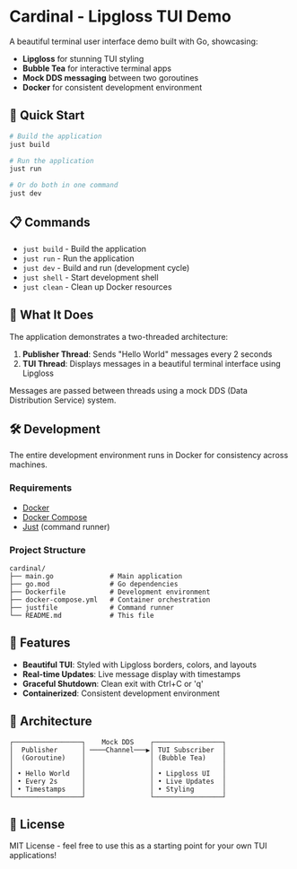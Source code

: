 # Cardinal - Lipgloss TUI Demo

A beautiful terminal user interface demo built with Go, showcasing:
- **Lipgloss** for stunning TUI styling
- **Bubble Tea** for interactive terminal apps  
- **Mock DDS messaging** between two goroutines
- **Docker** for consistent development environment

## 🚀 Quick Start

```bash
# Build the application
just build

# Run the application  
just run

# Or do both in one command
just dev
```

## 📋 Commands

- `just build` - Build the application
- `just run` - Run the application
- `just dev` - Build and run (development cycle)
- `just shell` - Start development shell
- `just clean` - Clean up Docker resources

## 🎯 What It Does

The application demonstrates a two-threaded architecture:

1. **Publisher Thread**: Sends "Hello World" messages every 2 seconds
2. **TUI Thread**: Displays messages in a beautiful terminal interface using Lipgloss

Messages are passed between threads using a mock DDS (Data Distribution Service) system.

## 🛠️ Development

The entire development environment runs in Docker for consistency across machines.

### Requirements

- [Docker](https://docs.docker.com/get-docker/)
- [Docker Compose](https://docs.docker.com/compose/install/)
- [Just](https://github.com/casey/just) (command runner)

### Project Structure

```
cardinal/
├── main.go              # Main application
├── go.mod               # Go dependencies
├── Dockerfile           # Development environment
├── docker-compose.yml   # Container orchestration
├── justfile             # Command runner
└── README.md            # This file
```

## 🎨 Features

- **Beautiful TUI**: Styled with Lipgloss borders, colors, and layouts
- **Real-time Updates**: Live message display with timestamps
- **Graceful Shutdown**: Clean exit with Ctrl+C or 'q'
- **Containerized**: Consistent development environment

## 🧩 Architecture

```
┌─────────────────┐    Mock DDS    ┌─────────────────┐
│  Publisher      │ ────Channel───▶│ TUI Subscriber  │
│  (Goroutine)    │                │ (Bubble Tea)    │
│                 │                │                 │
│ • Hello World   │                │ • Lipgloss UI   │
│ • Every 2s      │                │ • Live Updates  │
│ • Timestamps    │                │ • Styling       │
└─────────────────┘                └─────────────────┘
```

## 📄 License

MIT License - feel free to use this as a starting point for your own TUI applications!